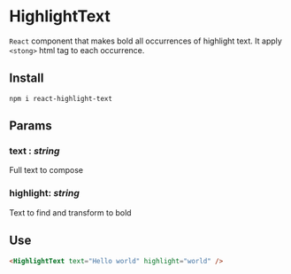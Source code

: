 # HighlightText
`React` component that makes bold all occurrences of highlight text. It apply `<stong>` html tag to each occurrence.

## Install
```node
npm i react-highlight-text
```
## Params
### **text** : *string*
 Full text to compose
### **highlight**: *string*
  Text to find and transform to bold

## Use
```html
<HighlightText text="Hello world" highlight="world" />
```